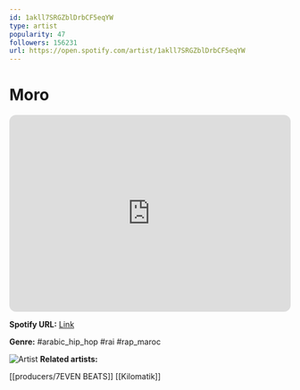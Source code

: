 ```yaml
---
id: 1akll7SRGZblDrbCF5eqYW
type: artist
popularity: 47
followers: 156231
url: https://open.spotify.com/artist/1akll7SRGZblDrbCF5eqYW
---
```

# Moro

<iframe style="border-radius:12px" src="https://open.spotify.com/embed/artist/1akll7SRGZblDrbCF5eqYW" width="100%" height="352" frameBorder="0" allowfullscreen="" allow="autoplay; clipboard-write; encrypted-media; fullscreen; picture-in-picture" loading="lazy"></iframe>

**Spotify URL:** [Link](https://open.spotify.com/artist/1akll7SRGZblDrbCF5eqYW)

**Genre:**  #arabic_hip_hop #rai #rap_maroc

![Artist](https://i.scdn.co/image/ab6761610000e5eb2c83fc870c2d011738f4f614)
**Related artists:**

[[producers/7EVEN BEATS]]
[[Kilomatik]]
